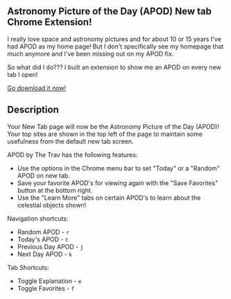 ## Astronomy Picture of the Day (APOD) New tab Chrome Extension!

I really love space and astronomy pictures and for about 10 or 15 years I've had APOD as my home page! But I don't specifically see my homepage that much anymore and I've been missing out on my APOD fix.

So what did I do??? I built an extension to show me an APOD on every new tab I open!

[Go download it now!](https://chrome.google.com/webstore/detail/apod-by-the-trav/aedpginojmhafbemcoelnppdcmlfjcdj)

## Description

Your New Tab page will now be the Astronomy Picture of the Day (APOD)! Your top sites are shown in the top left of the page to maintain some usefulness from the default new tab screen.

APOD by The Trav has the following features:
* Use the options in the Chrome menu bar to set "Today" or a "Random" APOD on new tab.
* Save your favorite APOD's for viewing again with the "Save Favorites" button at the bottom right.
* Use the "Learn More" tabs on certain APOD's to learn about the celestial objects shown!

Navigation shortcuts:
* Random APOD - `r`
* Today's APOD - `t`
* Previous Day APOD - `j`
* Next Day APOD - `k`

Tab Shortcuts:
* Toggle Explanation - `e`
* Toggle Favorites - `f`
